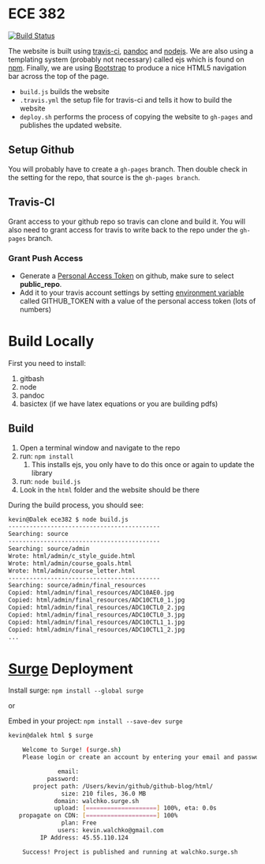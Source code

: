 # ECE 382

[![Build Status](https://travis-ci.org/MarsUniversity/ece382.svg?branch=master)](https://travis-ci.org/MarsUniversity/ece382)

The website is built using [travis-ci](https://travis-ci.org), [pandoc](http://pandoc.org/no) and [nodejs](https://nodejs.org/en/). We are also using a templating system (probably not necessary) called ejs which is found on [npm](https://www.npmjs.com/). Finally, we are using [Bootstrap](http://getbootstrap.com/) to produce a nice HTML5 navigation bar across the top of the page.

- `build.js` builds the website
- `.travis.yml` the setup file for travis-ci and tells it how to build the website
- `deploy.sh` performs the process of copying the website to `gh-pages` and publishes the updated website.

## Setup Github

You will probably have to create a `gh-pages` branch. Then double check in the setting for the repo, that source is the `gh-pages branch`.

## Travis-CI

Grant access to your github repo so travis can clone and build it. You will also need to grant access for travis to write back to the repo under the `gh-pages` branch.

### Grant Push Access

- Generate a [Personal Access Token](https://help.github.com/articles/creating-a-personal-access-token-for-the-command-line/) on github, make sure to select **public_repo**.
- Add it to your travis account settings by setting [environment variable](https://docs.travis-ci.com/user/environment-variables#Defining-Variables-in-Repository-Settings) called GITHUB_TOKEN with a value of the personal access token (lots of numbers)

# Build Locally

First you need to install:

1. gitbash
1. node
1. pandoc
1. basictex (if we have latex equations or you are building pdfs)

## Build

1. Open a terminal window and navigate to the repo
1. run: `npm install`
    1. This installs ejs, you only have to do this once or again to update the library
1. run: `node build.js`
1. Look in the `html` folder and the website should be there

During the build process, you should see:

```bash
kevin@Dalek ece382 $ node build.js
-------------------------------------------
Searching: source
-------------------------------------------
Searching: source/admin
Wrote: html/admin/c_style_guide.html
Wrote: html/admin/course_goals.html
Wrote: html/admin/course_letter.html
-------------------------------------------
Searching: source/admin/final_resources
Copied: html/admin/final_resources/ADC10AE0.jpg
Copied: html/admin/final_resources/ADC10CTL0_1.jpg
Copied: html/admin/final_resources/ADC10CTL0_2.jpg
Copied: html/admin/final_resources/ADC10CTL0_3.jpg
Copied: html/admin/final_resources/ADC10CTL1_1.jpg
Copied: html/admin/final_resources/ADC10CTL1_2.jpg
...
```


# [Surge](http://surge.sh/) Deployment

Install surge: `npm install --global surge`

or

Embed in your project: `npm install --save-dev surge`

```bash
kevin@dalek html $ surge

    Welcome to Surge! (surge.sh)
    Please login or create an account by entering your email and password:

              email:
           password:
       project path: /Users/kevin/github/github-blog/html/
               size: 210 files, 36.0 MB
             domain: walchko.surge.sh
             upload: [====================] 100%, eta: 0.0s
   propagate on CDN: [====================] 100%
               plan: Free
              users: kevin.walchko@gmail.com
         IP Address: 45.55.110.124

    Success! Project is published and running at walchko.surge.sh
```

